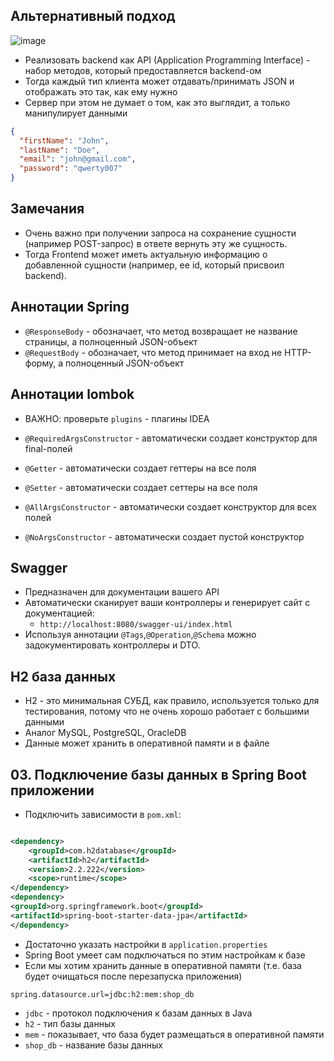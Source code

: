 

## Альтернативный подход

![image](https://raw.githubusercontent.com/ait-tr/cohort25/main/back_end/lesson_06/img/1.png)

* Реализовать backend как API (Application Programming Interface) - набор методов, который предоставляется backend-ом
* Тогда каждый тип клиента может отдавать/принимать JSON и отображать это так, как ему нужно
* Сервер при этом не думает о том, как это выглядит, а только манипулирует данными

```json
{
  "firstName": "John",
  "lastName": "Doe",
  "email": "john@gmail.com",
  "password": "qwerty007"
}
```

## Замечания

* Очень важно при получении запроса на сохранение сущности (например POST-запрос) в ответе вернуть эту же сущность.
* Тогда Frontend может иметь актуальную информацию о добавленной сущности (например, ее id, который присвоил backend). 

## Аннотации Spring

* `@ResponseBody` - обозначает, что метод возвращает не название страницы, а полноценный JSON-объект
* `@RequestBody` - обозначает, что метод принимает на вход не HTTP-форму, а полноценный JSON-объект

## Аннотации lombok

* ВАЖНО: проверьте `plugins` - плагины IDEA

* `@RequiredArgsConstructor` - автоматически создает конструктор для final-полей
* `@Getter` - автоматически создает геттеры на все поля
* `@Setter` - автоматически создает сеттеры на все поля
* `@AllArgsConstructor` - автоматически создает конструктор для всех полей
* `@NoArgsConstructor` - автоматически создает пустой конструктор

## Swagger

* Предназначен для документации вашего API
* Автоматически сканирует ваши контроллеры и генерирует сайт с документацией:
  * `http://localhost:8080/swagger-ui/index.html`
* Используя аннотации `@Tags`,`@Operation`,`@Schema` можно задокументировать контроллеры и DTO.

## H2 база данных

* H2 - это минимальная СУБД, как правило, используется только для тестирования, потому что не очень хорошо работает с большими данными
* Аналог MySQL, PostgreSQL, OracleDB
* Данные может хранить в оперативной памяти и в файле

## 03. Подключение базы данных в Spring Boot приложении

* Подключить зависимости в `pom.xml`:

```xml

<dependency>
    <groupId>com.h2database</groupId>
    <artifactId>h2</artifactId>
    <version>2.2.222</version>
    <scope>runtime</scope>
</dependency>
<dependency>
<groupId>org.springframework.boot</groupId>
<artifactId>spring-boot-starter-data-jpa</artifactId>
</dependency>
```

* Достаточно указать настройки в `application.properties`
* Spring Boot умеет сам подключаться по этим настройкам к базе
* Если мы хотим хранить данные в оперативной памяти (т.е. база будет очищаться после перезапуска приложения)

```
spring.datasource.url=jdbc:h2:mem:shop_db
```

* `jdbc` - протокол подключения к базам данных в Java
* `h2` - тип базы данных
* `mem` - показывает, что база будет размещаться в оперативной памяти
* `shop_db` - название базы данных

